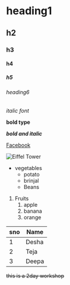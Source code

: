 # heading1
## h2
### h3
#### h4
##### h5
###### heading6
*italic font*

**bold type**

***bold and italic***

[Facebook](https://www.facebook.com/)

![Eiffel Tower](https://static.toiimg.com/thumb/msid-82826970,width-900,height-1200,resizemode-6.cms)

* vegetables
  * potato
  * brinjal
  * Beans
 
 1. Fruits
    1. apple
    2. banana
    3. orange

sno|Name|
---|-----
1|Desha
2|Teja
3|Deepa

~~this is a 2day workshop~~
